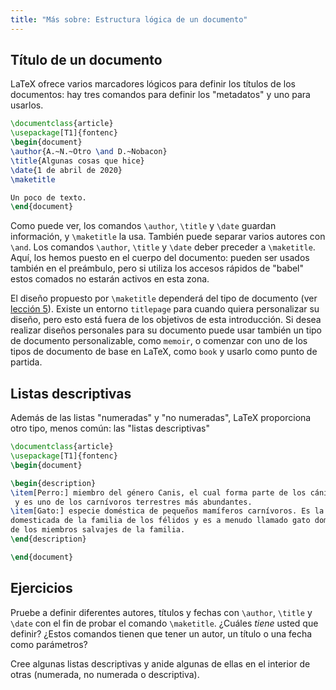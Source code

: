 ```yaml
---
title: "Más sobre: Estructura lógica de un documento"
---
```


## Título de un documento

LaTeX ofrece varios marcadores lógicos para definir los títulos de los documentos: 
hay tres comandos para definir los "metadatos" y uno para usarlos.

```latex
\documentclass{article}
\usepackage[T1]{fontenc}
\begin{document}
\author{A.~N.~Otro \and D.~Nobacon}
\title{Algunas cosas que hice}
\date{1 de abril de 2020}
\maketitle

Un poco de texto.
\end{document}
```

Como puede ver, los comandos `\author`, `\title` y `\date` guardan información, 
y `\maketitle` la usa. También puede separar varios autores con `\and`.
Los comandos `\author`, `\title` y `\date` deber preceder a `\maketitle`.
Aquí, los hemos puesto en el cuerpo del documento: pueden ser usados también en el
preámbulo, pero si utiliza los accesos rápidos de "babel" estos comados no estarán 
activos en esta zona. 

El diseño propuesto por `\maketitle` dependerá del tipo de documento (ver [lección
5](lesson-05)). Existe un entorno `titlepage` para cuando quiera personalizar su diseño, 
pero esto está fuera de los objetivos de esta introducción. Si desea realizar diseños personales
para su documento puede usar también un tipo de documento personalizable, como 
`memoir`, o comenzar con uno de los tipos de documento de base en LaTeX, como `book`
y usarlo como punto de partida.

## Listas descriptivas

Además de las listas "numeradas" y "no numeradas", LaTeX proporciona otro tipo, 
menos común: las "listas descriptivas"

```latex
\documentclass{article}
\usepackage[T1]{fontenc}
\begin{document}

\begin{description}
\item[Perro:] miembro del género Canis, el cual forma parte de los cánidos derivados del lobo
 y es uno de los carnívoros terrestres más abundantes.
\item[Gato:] especie doméstica de pequeños mamíferos carnívoros. Es la única especie
domesticada de la familia de los félidos y es a menudo llamado gato doméstico, para diferenciarlo
de los miembros salvajes de la familia.
\end{description}

\end{document}
```

## Ejercicios

Pruebe a definir diferentes autores, títulos y fechas con `\author`, `\title` y `\date` 
con el fin de probar el comando `\maketitle`. ¿Cuáles _tiene_ usted que definir? ¿Estos
comandos tienen que tener un autor, un título o una fecha como parámetros?

Cree algunas listas descriptivas y anide algunas de ellas en el interior
de otras (numerada, no numerada o descriptiva).
